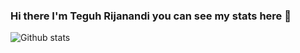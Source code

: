 ### Hi there I'm Teguh Rijanandi you can see my stats here 👋

![Github stats](https://github-readme-stats.vercel.app/api?username=teguh02)
